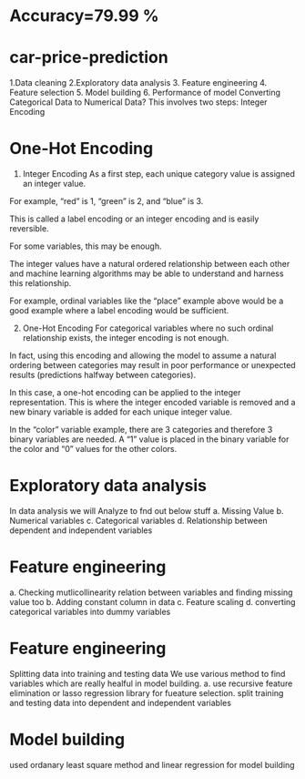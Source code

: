 # Accuracy=79.99 %
# car-price-prediction
1.Data cleaning
2.Exploratory data analysis
3. Feature engineering
4. Feature selection
5. Model building
6. Performance of model
Converting Categorical Data to Numerical Data?
 This involves two steps:
Integer Encoding
# One-Hot Encoding
1. Integer Encoding
As a first step, each unique category value is assigned an integer value.

For example, “red” is 1, “green” is 2, and “blue” is 3.

This is called a label encoding or an integer encoding and is easily reversible.

For some variables, this may be enough.

The integer values have a natural ordered relationship between each other and machine learning algorithms may be able to understand and harness this relationship.

For example, ordinal variables like the “place” example above would be a good example where a label encoding would be sufficient.

2. One-Hot Encoding
For categorical variables where no such ordinal relationship exists, the integer encoding is not enough.

In fact, using this encoding and allowing the model to assume a natural ordering between categories may result in poor performance or unexpected results (predictions halfway between categories).

In this case, a one-hot encoding can be applied to the integer representation. This is where the integer encoded variable is removed and a new binary variable is added for each unique integer value.

In the “color” variable example, there are 3 categories and therefore 3 binary variables are needed. A “1” value is placed in the binary variable for the color and “0” values for the other colors.
# Exploratory data analysis
In data analysis we will Analyze to fnd out below stuff
a. Missing Value
b. Numerical variables
c. Categorical variables
d. Relationship between dependent and independent variables
# Feature engineering
a. Checking mutlicollinearity relation between variables and finding missing value too
b. Adding constant column in data
c. Feature scaling
d. converting categorical variables  into dummy variables
# Feature engineering
Splitting data into training and testing data
We use various method to find variables which are really healful in model building. 
a. use recursive feature elimination or lasso regression library for fueature selection.
split training and testing data into dependent and independent variables
# Model building
used ordanary least square method and linear regression for model building
